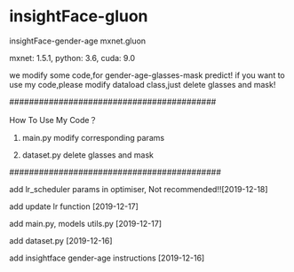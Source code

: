 # insightFace-gluon
insightFace-gender-age mxnet.gluon  

mxnet: 1.5.1, python: 3.6, cuda: 9.0  

we modify some code,for gender-age-glasses-mask predict! if you want to use my code,please modify dataload class,just delete glasses and mask!  

##########################################  

How To Use My Code？ 

1. main.py modify corresponding params  

2. dataset.py delete glasses and mask  

###########################################  

add lr_scheduler params in optimiser, Not recommended!![2019-12-18]

add update lr function [2019-12-17]

add main.py, models utils.py [2019-12-17]

add dataset.py [2019-12-16]

add insightface gender-age instructions [2019-12-16]
